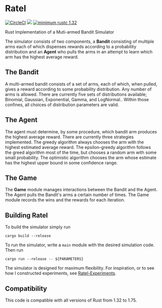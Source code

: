 # Ratel
[![CircleCI](https://circleci.com/gh/DanielMorton/ratel.svg?style=svg)](https://circleci.com/gh/DanielMorton/ratel)
[![](http://meritbadge.herokuapp.com/ratel_bandit)](https://crates.io/crates/ratel_bandit)
[![minimum rustc 1.32](https://img.shields.io/badge/rustc-1.32+-blue.svg)](https://rust-lang.github.io/rfcs/2495-min-rust-version.html)

Rust Implementation of a Muti-armed Bandit Simulator

The simulator consists of two components, a **Bandit** consisting of multiple arms
each of which dispenses rewards according to a probability distribution and an
**Agent** who pulls the arms in an attempt to learn which arm has the highest
average reward.

## The Bandit

A multi-armed bandit consists of a set of arms, each of which, when pulled, gives
a reward according to some probability distribution. Any number of arms is allowed.
There are currently five sets of distributions available; Binomial, Gaussian,
Exponential, Gamma, and LogNormal.. Within those
confines, all choices of distribution parameters are valid.

## The Agent

The agent must determine, by some procedure, which bandit arm produces the highest
average reward. There are currently three strategies implemented. The greedy
algorithm always chooses the arm with the highest estimated average reward. The
epsilon-greedy algorithm follows the greed algorithm most of the time, but
chooses a random arm with some small probability. The optimistic algorithm
chooses the arm whose estimate has the highest upper bound in some confidence
range.

## The Game

The **Game** module manages interactions between the Bandit and the Agent. The
Agent pulls the Bandit's arms a certain number of times. The Game module records
the wins and the rewards for each iteration.

## Building Ratel

To build the simulator simply run

```cargo build --release```

To run the simulator, write a ```main``` module with the desired simulation code.
Then run

```cargo run --release -- ${PARAMETERS}```

The simulator is designed for maximum flexibility. For inspiration, or to see
how I constructed experiments, see [Ratel-Experiments](https://github.com/DanielMorton/ratel-experiment/tree/master).

## Compatibility

This code is compatible with all versions of Rust from 1.32 to 1.75.
